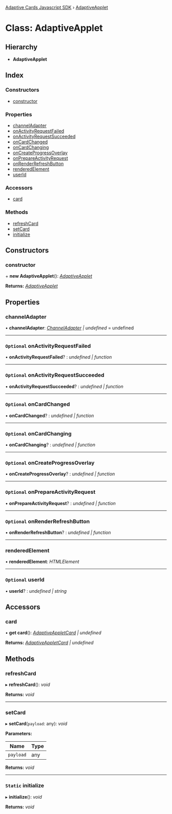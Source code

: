[Adaptive Cards Javascript SDK](../README.md) › [AdaptiveApplet](adaptiveapplet.md)

# Class: AdaptiveApplet

## Hierarchy

* **AdaptiveApplet**

## Index

### Constructors

* [constructor](adaptiveapplet.md#constructor)

### Properties

* [channelAdapter](adaptiveapplet.md#channeladapter)
* [onActivityRequestFailed](adaptiveapplet.md#optional-onactivityrequestfailed)
* [onActivityRequestSucceeded](adaptiveapplet.md#optional-onactivityrequestsucceeded)
* [onCardChanged](adaptiveapplet.md#optional-oncardchanged)
* [onCardChanging](adaptiveapplet.md#optional-oncardchanging)
* [onCreateProgressOverlay](adaptiveapplet.md#optional-oncreateprogressoverlay)
* [onPrepareActivityRequest](adaptiveapplet.md#optional-onprepareactivityrequest)
* [onRenderRefreshButton](adaptiveapplet.md#optional-onrenderrefreshbutton)
* [renderedElement](adaptiveapplet.md#renderedelement)
* [userId](adaptiveapplet.md#optional-userid)

### Accessors

* [card](adaptiveapplet.md#card)

### Methods

* [refreshCard](adaptiveapplet.md#refreshcard)
* [setCard](adaptiveapplet.md#setcard)
* [initialize](adaptiveapplet.md#static-initialize)

## Constructors

###  constructor

\+ **new AdaptiveApplet**(): *[AdaptiveApplet](adaptiveapplet.md)*

**Returns:** *[AdaptiveApplet](adaptiveapplet.md)*

## Properties

###  channelAdapter

• **channelAdapter**: *[ChannelAdapter](channeladapter.md) | undefined* = undefined

___

### `Optional` onActivityRequestFailed

• **onActivityRequestFailed**? : *undefined | function*

___

### `Optional` onActivityRequestSucceeded

• **onActivityRequestSucceeded**? : *undefined | function*

___

### `Optional` onCardChanged

• **onCardChanged**? : *undefined | function*

___

### `Optional` onCardChanging

• **onCardChanging**? : *undefined | function*

___

### `Optional` onCreateProgressOverlay

• **onCreateProgressOverlay**? : *undefined | function*

___

### `Optional` onPrepareActivityRequest

• **onPrepareActivityRequest**? : *undefined | function*

___

### `Optional` onRenderRefreshButton

• **onRenderRefreshButton**? : *undefined | function*

___

###  renderedElement

• **renderedElement**: *HTMLElement*

___

### `Optional` userId

• **userId**? : *undefined | string*

## Accessors

###  card

• **get card**(): *[AdaptiveAppletCard](adaptiveappletcard.md) | undefined*

**Returns:** *[AdaptiveAppletCard](adaptiveappletcard.md) | undefined*

## Methods

###  refreshCard

▸ **refreshCard**(): *void*

**Returns:** *void*

___

###  setCard

▸ **setCard**(`payload`: any): *void*

**Parameters:**

Name | Type |
------ | ------ |
`payload` | any |

**Returns:** *void*

___

### `Static` initialize

▸ **initialize**(): *void*

**Returns:** *void*
